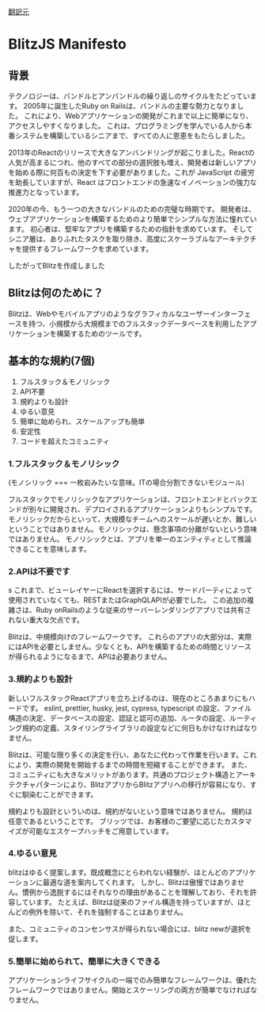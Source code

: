 [翻訳元](https://blitzjs.com/docs/manifesto)

# BlitzJS Manifesto

## 背景

テクノロジーは、バンドルとアンバンドルの繰り返しのサイクルをたどっています。
2005年に誕生したRuby on Railsは、バンドルの主要な勢力となりました。
これにより、Webアプリケーションの開発がこれまで以上に簡単になり、アクセスしやすくなりました。
これは、プログラミングを学んでいる人から本番システムを構築しているシニアまで、すべての人に恩恵をもたらしました。

2013年のReactのリリースで大きなアンバンドリングが起こりました。Reactの人気が高まるにつれ、他のすべての部分の選択肢も増え、開発者は新しいアプリを始める際に何百もの決定を下す必要がありました。これが JavaScript の疲労を助長していますが、React はフロントエンドの急速なイノベーションの強力な推進力となっています。

2020年の今、もう一つの大きなバンドルのための完璧な時期です。
開発者は、ウェブアプリケーションを構築するためのより簡単でシンプルな方法に憧れています。
初心者は、堅牢なアプリを構築するための指針を求めています。
そしてシニア層は、ありふれたタスクを取り除き、高度にスケーラブルなアーキテクチャを提供するフレームワークを求めています。

したがってBlitzを作成しました

## Blitzは何のために？

Blitzは、Webやモバイルアプリのようなグラフィカルなユーザーインターフェースを持つ、小規模から大規模までのフルスタックデータベースを利用したアプリケーションを構築するためのツールです。

## 基本的な規約(7個)

1. フルスタック＆モノリシック
2. API不要
3. 規約よりも設計
4. ゆるい意見
5. 簡単に始められ、スケールアップも簡単
6. 安定性
7. コードを超えたコミュニティ

### 1.フルスタック＆モノリシック
(モノシリック === 一枚岩みたいな意味。ITの場合分割できないモジュール)

フルスタックでモノリシックなアプリケーションは、フロントエンドとバックエンドが別々に開発され、デプロイされるアプリケーションよりもシンプルです。
モノリシックだからといって、大規模なチームへのスケールが遅いとか、難しいということではありません。モノリシックは、懸念事項の分離がないという意味ではありません。
モノリシックとは、アプリを単一のエンティティとして推論できることを意味します。

### 2.APIは不要です
s
これまで、ビューレイヤーにReactを選択するには、サードパーティによって使用されていなくても、RESTまたはGraphQLAPIが必要でした。
この追加の複雑さは、Ruby onRailsのような従来のサーバーレンダリングアプリでは共有されない重大な欠点です。

Blitzは、中規模向けのフレームワークです。
これらのアプリの大部分は、実際にはAPIを必要としません。少なくとも、APIを構築するための時間とリソースが得られるようになるまで、APIは必要ありません。

### 3.規約よりも設計

新しいフルスタックReactアプリを立ち上げるのは、現在のところあまりにもハードです。
eslint, prettier, husky, jest, cypress, typescript の設定、ファイル構造の決定、データベースの設定、認証と認可の追加、ルータの設定、ルーティング規約の定義、スタイリングライブラリの設定などに何日もかけなければなりません。

Blitzは、可能な限り多くの決定を行い、あなたに代わって作業を行います。これにより、実際の開発を開始するまでの時間を短縮することができます。
また、コミュニティにも大きなメリットがあります。共通のプロジェクト構造とアーキテクチャパターンにより、BlitzアプリからBlitzアプリへの移行が容易になり、すぐに馴染むことができます。

規約よりも設計といういのは、規約がないという意味ではありません。
規約は任意であるということです。
ブリッツでは、お客様のご要望に応じたカスタマイズが可能なエスケープハッチをご用意しています。

### 4.ゆるい意見

blitzはゆるく提案します。既成概念にとらわれない経験が、ほとんどのアプリケーションに最適な道を案内してくれます。
しかし、Blitzは傲慢ではありません。慣例から逸脱するにはそれなりの理由があることを理解しており、それを許容しています。
たとえば、Blitzは従来のファイル構造を持っていますが、ほとんどの例外を除いて、それを強制することはありません。

また、コミュニティのコンセンサスが得られない場合には、blitz newが選択を促します。

### 5.簡単に始められて、簡単に大きくできる

アプリケーションライフサイクルの一端でのみ簡単なフレームワークは、優れたフレームワークではありません。開始とスケーリングの両方が簡単でなければなりません。